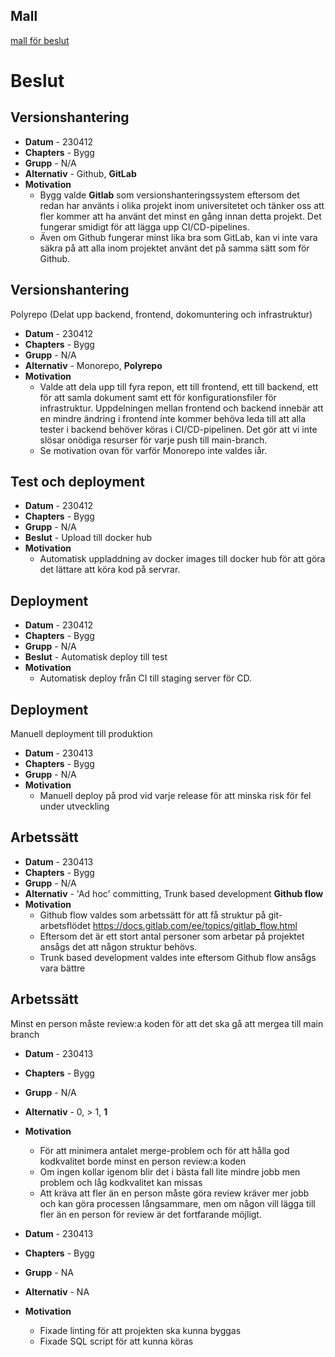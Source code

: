 ## Mall
[mall för beslut](/../../Mallar/beslut.md)




# Beslut



## Versionshantering

- **Datum** - 230412
- **Chapters** - Bygg
- **Grupp** - N/A 
- **Alternativ** - Github, **GitLab**
- **Motivation**
  - Bygg valde **Gitlab** som versionshanteringssystem eftersom det redan har använts i olika projekt inom universitetet och tänker oss att fler kommer att ha använt det minst en gång innan detta projekt. Det fungerar smidigt för att lägga upp CI/CD-pipelines.
  - Även om Github fungerar minst lika bra som GitLab, kan vi inte vara säkra på att alla inom projektet använt det på samma sätt som för Github.   

## Versionshantering
Polyrepo (Delat upp backend, frontend, dokomuntering och infrastruktur)

- **Datum** - 230412
- **Chapters** - Bygg
- **Grupp** - N/A
- **Alternativ** - Monorepo, **Polyrepo**
- **Motivation**
  - Valde att dela upp till fyra repon, ett till frontend, ett till backend, ett för att samla dokument samt ett för konfigurationsfiler för infrastruktur. Uppdelningen mellan frontend och backend innebär att en mindre ändring i frontend inte kommer behöva leda till att alla tester i backend behöver köras i CI/CD-pipelinen. Det gör att vi inte slösar onödiga resurser för varje push till main-branch. 
  - Se motivation ovan för varför Monorepo inte valdes iår.


## Test och deployment

- **Datum** - 230412
- **Chapters** - Bygg
- **Grupp** -  N/A
- **Beslut** - Upload till docker hub
- **Motivation**
  - Automatisk uppladdning av docker images till docker hub för att göra det lättare att köra kod på servrar. 


## Deployment
- **Datum** - 230412
- **Chapters** - Bygg
- **Grupp** -  N/A
- **Beslut** - Automatisk deploy till test
- **Motivation**
  - Automatisk deploy från CI till staging server för CD.


## Deployment
Manuell deployment till produktion

- **Datum** - 230413
- **Chapters** - Bygg
- **Grupp** - N/A
- **Motivation**
  - Manuell deploy på prod vid varje release för att minska risk för fel under utveckling

## Arbetssätt
- **Datum** - 230413
- **Chapters** - Bygg
- **Grupp** - N/A
- **Alternativ** - 'Ad hoc' committing, Trunk based development **Github flow**
- **Motivation**
  - Github flow valdes som arbetssätt för att få struktur på git-arbetsflödet
  https://docs.gitlab.com/ee/topics/gitlab_flow.html
  - Eftersom det är ett stort antal personer som arbetar på projektet ansågs det att någon struktur behövs.
  - Trunk based development valdes inte eftersom Github flow ansågs vara bättre


## Arbetssätt  
Minst en person måste review:a koden för att det ska gå att mergea till main branch 

- **Datum** - 230413
- **Chapters** - Bygg
- **Grupp** - N/A
- **Alternativ** - 0, > 1, **1**
- **Motivation**
  - För att minimera antalet merge-problem och för att hålla god kodkvalitet borde minst en person review:a koden
  - Om ingen kollar igenom blir det i bästa fall lite mindre jobb men problem och låg kodkvalitet kan missas
  - Att kräva att fler än en person måste göra review kräver mer jobb och kan göra processen långsammare, men om någon vill lägga till fler än en person för review är det fortfarande möjligt.



- **Datum** - 230413
- **Chapters** - Bygg
- **Grupp** - NA
- **Alternativ** - NA
- **Motivation**
  - Fixade linting för att projekten ska kunna byggas
  - Fixade SQL script för att kunna köras




